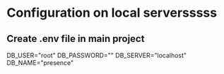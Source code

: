 # Configuration on local serversssss

## Create .env file in main project

DB_USER="root"
DB_PASSWORD=""
DB_SERVER="localhost"
DB_NAME="presence"
